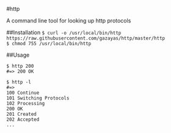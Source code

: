 #http

A command line tool for looking up http protocols

##Installation
`$ curl -o /usr/local/bin/http https://raw.githubusercontent.com/gazayas/http/master/http` <br/>
`$ chmod 755 /usr/local/bin/http`

##Usage
```
$ http 200
#=> 200 OK

$ http -l
#=>
100 Continue
101 Switching Protocols
102 Processing
200 OK
201 Created
202 Accepted
...
```
